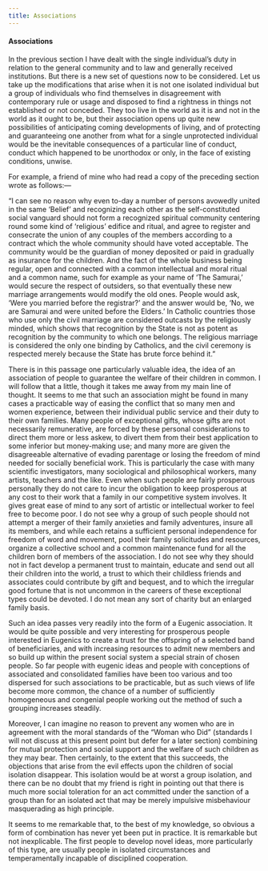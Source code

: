 ```yaml
---
title: Associations
---
```

#### Associations

In the previous section I have dealt with the single individual’s duty
in relation to the general community and to law and generally received
institutions. But there is a new set of questions now to be considered.
Let us take up the modifications that arise when it is not one isolated
individual but a group of individuals who find themselves in
disagreement with contemporary rule or usage and disposed to find a
rightness in things not established or not conceded. They too live in
the world as it is and not in the world as it ought to be, but their
association opens up quite new possibilities of anticipating coming
developments of living, and of protecting and guaranteeing one another
from what for a single unprotected individual would be the inevitable
consequences of a particular line of conduct, conduct which happened to
be unorthodox or only, in the face of existing conditions, unwise.

For example, a friend of mine who had read a copy of the preceding
section wrote as follows:—

“I can see no reason why even to-day a number of persons avowedly united
in the same ‘Belief’ and recognizing each other as the self-constituted
social vanguard should not form a recognized spiritual community
centering round some kind of ‘religious’ edifice and ritual, and agree
to register and consecrate the union of any couples of the members
according to a contract which the whole community should have voted
acceptable. The community would be the guardian of money deposited or
paid in gradually as insurance for the children. And the fact of the
whole business being regular, open and connected with a common
intellectual and moral ritual and a common name, such for example as
your name of ‘The Samurai,’ would secure the respect of outsiders, so
that eventually these new marriage arrangements would modify the old
ones. People would ask, ‘Were you married before the registrar?’ and the
answer would be, ‘No, we are Samurai and were united before the Elders.’
In Catholic countries those who use only the civil marriage are
considered outcasts by the religiously minded, which shows that
recognition by the State is not as potent as recognition by the
community to which one belongs. The religious marriage is considered the
only one binding by Catholics, and the civil ceremony is respected
merely because the State has brute force behind it.”

There is in this passage one particularly valuable idea, the idea of an
association of people to guarantee the welfare of their children in
common. I will follow that a little, though it takes me away from my
main line of thought. It seems to me that such an association might be
found in many cases a practicable way of easing the conflict that so
many men and women experience, between their individual public service
and their duty to their own families. Many people of exceptional gifts,
whose gifts are not necessarily remunerative, are forced by these
personal considerations to direct them more or less askew, to divert
them from their best application to some inferior but money-making use;
and many more are given the disagreeable alternative of evading
parentage or losing the freedom of mind needed for socially beneficial
work. This is particularly the case with many scientific investigators,
many sociological and philosophical workers, many artists, teachers and
the like. Even when such people are fairly prosperous personally they do
not care to incur the obligation to keep prosperous at any cost to their
work that a family in our competitive system involves. It gives great
ease of mind to any sort of artistic or intellectual worker to feel free
to become poor. I do not see why a group of such people should not
attempt a merger of their family anxieties and family adventures, insure
all its members, and while each retains a sufficient personal
independence for freedom of word and movement, pool their family
solicitudes and resources, organize a collective school and a common
maintenance fund for all the children born of members of the
association. I do not see why they should not in fact develop a
permanent trust to maintain, educate and send out all their children
into the world, a trust to which their childless friends and associates
could contribute by gift and bequest, and to which the irregular good
fortune that is not uncommon in the careers of these exceptional types
could be devoted. I do not mean any sort of charity but an enlarged
family basis.

Such an idea passes very readily into the form of a Eugenic association.
It would be quite possible and very interesting for prosperous people
interested in Eugenics to create a trust for the offspring of a selected
band of beneficiaries, and with increasing resources to admit new
members and so build up within the present social system a special
strain of chosen people. So far people with eugenic ideas and people
with conceptions of associated and consolidated families have been too
various and too dispersed for such associations to be practicable, but
as such views of life become more common, the chance of a number of
sufficiently homogeneous and congenial people working out the method of
such a grouping increases steadily.

Moreover, I can imagine no reason to prevent any women who are in
agreement with the moral standards of the “Woman who Did” (standards I
will not discuss at this present point but defer for a later section)
combining for mutual protection and social support and the welfare of
such children as they may bear. Then certainly, to the extent that this
succeeds, the objections that arise from the evil effects upon the
children of social isolation disappear. This isolation would be at worst
a group isolation, and there can be no doubt that my friend is right in
pointing out that there is much more social toleration for an act
committed under the sanction of a group than for an isolated act that
may be merely impulsive misbehaviour masquerading as high principle.

It seems to me remarkable that, to the best of my knowledge, so obvious
a form of combination has never yet been put in practice. It is
remarkable but not inexplicable. The first people to develop novel
ideas, more particularly of this type, are usually people in isolated
circumstances and temperamentally incapable of disciplined cooperation.
